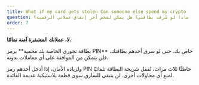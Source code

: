 ```yaml
---
title: What if my card gets stolen Can someone else spend my crypto
question: ماذا لو سُرقت بطاقتي؟ هل يمكن لشخص آخر إنفاق عملاتي الرقمية؟
order: 7
---
```

**لا، عملاتك المشفرة آمنة تمامًا.**

بطاقة تجوري الخاصة بك محمية**&#32;برمز PIN** خاص بك. حتى لو سرق أحدهم بطاقتك، فلن يتمكن من الموافقة على أي معاملات بدونه.

ولزيادة الأمان، إذا أدخل أحدهم رمز PIN خاطئًا ثلاث مرات، تُقفل شريحة البطاقة تلقائيًا لمنع أي محاولات أخرى. لن يتبقى للسارق سوى قطعة بلاستيكية عديمة الفائدة.
